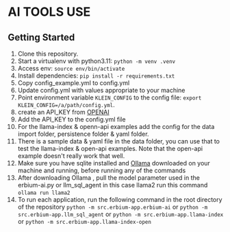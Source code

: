 # AI TOOLS USE
## Getting Started

1. Clone this repository.
2. Start a virtualenv with python3.11: `python -m venv .venv`
3. Access env: `source env/bin/activate`
4. Install dependencies: `pip install -r requirements.txt`
5. Copy config_example.yml to config.yml
6. Update config.yml with values appropriate to your machine
7. Point environment variable `KLEIN_CONFIG` to the config file: `export KLEIN_CONFIG=/a/path/config.yml`.
8. create an API_KEY from [OPENAI](https://platform.openai.com/api-keys)
9. Add the API_KEY to the config.yml file
10. For the llama-index & openn-api examples add the config for the data import folder, persistence folder & yaml folder.
11. There is a sample data & yaml file in the data folder, you can use that to test the llama-index & open-api examples. Note that the open-api example doesn't really work that well.
12. Make sure you have sqlite installed and [Ollama](https://ollama.ai) downloaded on your machine and running, before running any of the commands
13. After downloading Ollama , pull the model parameter used in the erbium-ai.py or llm_sql_agent in this case llama2
    run this command `ollama run llama2`
14. To run each application, run the following command in the root directory of the repository
    `python -m src.erbium-app.erbium-ai` or `python -m src.erbium-app.llm_sql_agent` or `python -m src.erbium-app.llama-index` or `python -m src.erbium-app.llama-index-open`
